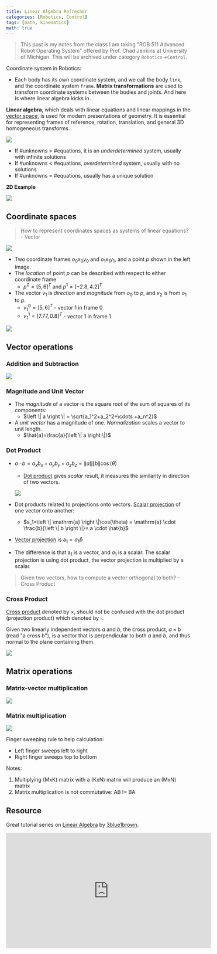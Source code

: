 ```yaml
---
title: Linear Algebra Refresher
categories: [Robotics, Control]
tags: [math, kinematics] 
math: true
---
```


> This post is my notes from the class I am taking "ROB 511 Advanced Robot Operating System" offered by Prof. Chad Jenkins at University of Michigan. This will be archived under category `Robotics`->`Control`.


Coordinate system in Robotics:
- Each body has its own coordinate system, and we call the body `link`, and the coordinate system `frame`. **Matrix transformations** are used to transform coordinate systems between the bodies and joints. And here is where linear algebra kicks in.


**Linear algebra**, which deals with linear equations and linear mappings in the [vector space](https://en.wikipedia.org/wiki/Vector_space), is used for modern presentations of geometry. It is essential for representing frames of reference, rotation, translation, and general 3D homogeneous transforms.

![](/assets/figures/2023-images/2023-02-23-linear-algebra-refresher/01.png)
- If #unknowns > #equations, it is an *underdetermined* system, usually with infinite solutions
- If #unknowns < #equations, *overdetermined* system, usually with no solutions
- If #unknowns = #equations, usually has a unique solution

**2D Example**

![](/assets/figures/2023-images/2023-02-23-linear-algebra-refresher/02.png)

## Coordinate spaces
> How to represent coordinates spaces as systems of linear equations? - Vector

![](/assets/figures/2023-images/2023-02-23-linear-algebra-refresher/03.png)
- Two coordinate frames $o_0x_0y_0$ and $o_1x_1y_1$, and a point $p$ shown in the left image.
- The *location* of point $p$ can be described with respect to either coordinate frame
  - $p^0 = [5, 6]^T$ and $p^1 = [-2.8, 4.2]^T$
- The vector $v_1$ is *direction* and *magnitude* from $o_0$ to $p$, and $v_2$ is from $o_1$ to $p$.
    - $v_1^0 = [5,6]^T$ - vector 1 in frame 0
    - $v_1^1 = [7.77,0.8]^T$ - vector 1 in frame 1
    
![](/assets/figures/2023-images/2023-02-23-linear-algebra-refresher/04.png)

## Vector operations
### Addition and Subtraction

![](/assets/figures/2023-images/2023-02-23-linear-algebra-refresher/05.png)

### Magnitude and Unit Vector
- The *magnitude* of a vector is the square root of the sum of squares of its components:
    - $\left \| a \right \| = \sqrt{a_1^2+a_2^2+\cdots +a_n^2}$
-  A *unit vector* has a magnitude of one. *Normalization* scales a vector to unit length.
    - $\hat{a}=\frac{a}{\left \| a \right \|}$

### Dot Product
- $a \cdot b= a_xb_x+a_yb_y+a_zb_z=\left \| a \right \|\left \| b \right \| \cos(\theta)$ 
  - [Dot product](https://en.wikipedia.org/wiki/Dot_product) gives *scalar* result, it measures the similarity in direction of two vectors.
  
  ![](/assets/figures/2023-images/2023-02-23-linear-algebra-refresher/06.png)
- Dot products related to projections onto vectors. [Scalar projection](https://en.wikipedia.org/wiki/Scalar_projection) of one vector onto another:
    - $a_1=\left \| \mathrm{a} \right \|\cos(\theta) = \mathrm{a} \cdot \frac{b}{\left \| b \right \|}= a \cdot \hat{b}$
- [Vector projection](https://en.wikipedia.org/wiki/Vector_projection) is $\mathrm{a}_1=a_1\hat{b}$
- The difference is that $\mathrm{a}_1$ is a vector, and $a_1$ is a scalar. The scalar projection is using dot product, the vector projection is multiplied by a scalar.

> Given two vectors, how to compute a vector orthogonal to both? - Cross Product

### Cross Product
[Cross product](https://en.wikipedia.org/wiki/Cross_product) denoted by $\times$, should not be confused with the dot product (projection product) which denoted by $\cdot$. 

Given two linearly independent vectors $a$ and $b$, the cross product, $a \times b$ (read "a cross b"), is a vector that is perpendicular to both $a$ and $b$, and thus normal to the plane containing them. 

![](/assets/figures/2023-images/2023-02-23-linear-algebra-refresher/07.png)

## Matrix operations
### Matrix-vector multiplication
![](/assets/figures/2023-images/2023-02-23-linear-algebra-refresher/08.png)
### Matrix multiplication
![](/assets/figures/2023-images/2023-02-23-linear-algebra-refresher/09.png)

Finger sweeping rule to help calculation:
- Left finger sweeps left to right
- Right finger sweeps top to bottom

Notes:
1. Multiplying (MxK) matrix with a (KxN) matrix will produce an (MxN) matrix
2. Matrix multiplication is not commutative: AB != BA


## Resource
Great tutorial series on [Linear Algebra](https://youtube.com/playlist?list=PL0-GT3co4r2y2YErbmuJw2L5tW4Ew2O5B) by [3blue1brown](https://www.youtube.com/@3blue1brown).

<iframe width="560" height="315" src="https://www.youtube.com/embed/kjBOesZCoqc" title="YouTube video player" frameborder="0" allow="accelerometer; autoplay; clipboard-write; encrypted-media; gyroscope; picture-in-picture; web-share" allowfullscreen></iframe>